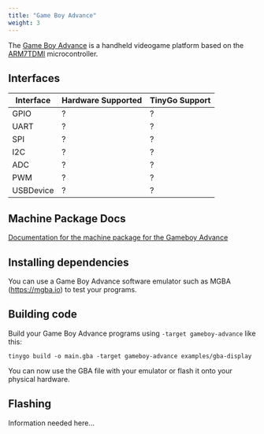 ```yaml
---
title: "Game Boy Advance"
weight: 3
---
```


The [Game Boy Advance](https://en.wikipedia.org/wiki/Game_Boy_Advance) is a handheld videogame platform based on the [ARM7TDMI](http://infocenter.arm.com/help/topic/com.arm.doc.ddi0210c/DDI0210B.pdf) microcontroller.

## Interfaces

| Interface | Hardware Supported | TinyGo Support |
| --------- | ------------- | ----- |
| GPIO      | ?   | ?   |
| UART      | ?   | ?   |
| SPI       | ?   | ?   |
| I2C       | ?   | ?   |
| ADC       | ?   | ?   |
| PWM       | ?   | ?   |
| USBDevice | ?   | ?   |

## Machine Package Docs

[Documentation for the machine package for the Gameboy Advance](../machine/gameboy-advance)

## Installing dependencies

You can use a Game Boy Advance software emulator such as MGBA (https://mgba.io) to test your programs.


## Building code

Build your Game Boy Advance programs using `-target gameboy-advance` like this:

```shell
tinygo build -o main.gba -target gameboy-advance examples/gba-display
```

You can now use the GBA file with your emulator or flash it onto your physical hardware.

## Flashing

Information needed here...
